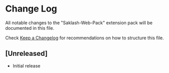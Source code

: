 # Change Log

All notable changes to the "Saklash-Web-Pack" extension pack will be documented in this file.

Check [Keep a Changelog](http://keepachangelog.com/) for recommendations on how to structure this file.

## [Unreleased]

- Initial release
